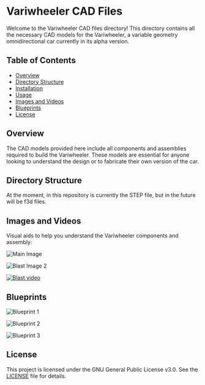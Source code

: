 # Variwheeler CAD Files

Welcome to the Variwheeler CAD files directory! This directory contains all the necessary CAD models for the Variwheeler, a variable geometry omnidirectional car currently in its alpha version.

## Table of Contents

- [Overview](#overview)
- [Directory Structure](#directory-structure)
- [Installation](#installation)
- [Usage](#usage)
- [Images and Videos](#images-and-videos)
- [Blueprints](#blueprints)
- [License](#license)

## Overview

The CAD models provided here include all components and assemblies required to build the Variwheeler. These models are essential for anyone looking to understand the design or to fabricate their own version of the car.

## Directory Structure

At the moment, in this repository is currently the STEP file, but in the future will be f3d files.

## Images and Videos

Visual aids to help you understand the Variwheeler components and assembly:

![Main Image](https://github.com/Inderlard/Variwheeler/blob/main/Media/Variwheeler.JPG?raw=true)

![Blast Image 2](https://github.com/Inderlard/Variwheeler/blob/main/Media/ASM2.JPG?raw=true)

[![Blast video](https://github.com/Inderlard/Variwheeler/blob/main/Media/ASM1.JPG?raw=true)](https://youtu.be/n90sf8BYTdI "Blast video")

## Blueprints

![Blueprint 1](https://github.com/Inderlard/Variwheeler/blob/main/Media/Blueprint1.png?raw=true)

![Blueprint 2](https://github.com/Inderlard/Variwheeler/blob/main/Media/Blueprint2.png?raw=true)

![Blueprint 3](https://github.com/Inderlard/Variwheeler/blob/main/Media/Bluepirnt3.png?raw=true)

## License

This project is licensed under the GNU General Public License v3.0. See the [LICENSE](./LICENSE) file for details.
